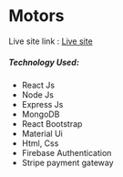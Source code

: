 <h1>Motors</h1>
            <p>Live site link : <a href='https://motors-69a7d.web.app/'>Live site</a></p>
            <h5>Technology Used:</h5>
            <ul>
                <li>React Js</li>
                <li>Node Js</li>
                <li>Express Js</li>
                <li>MongoDB</li>
                <li>React Bootstrap</li>
                <li>Material Ui</li>
                <li>Html, Css</li>
                <li>Firebase Authentication</li>
                <li>Stripe payment gateway</li>
            </ul>